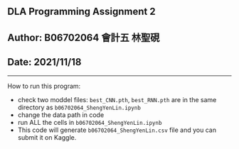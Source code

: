 ## DLA Programming Assignment 2
## Author: B06702064 會計五 林聖硯 
## Date: 2021/11/18
---
How to run this program: 
- check two moddel files: `best_CNN.pth`, `best_RNN.pth` are in the same directory as `b06702064_ShengYenLin.ipynb`
- change the data path in code
- run ALL the cells in `b06702064_ShengYenLin.ipynb`
- This code will generate `b06702064_ShengYenLin.csv` file and you can submit it on Kaggle.